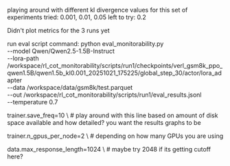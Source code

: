 playing around with different kl divergence values for this set of experiments
tried: 0.001, 0.01, 0.05
left to try: 0.2

Didn't plot metrics for the 3 runs yet

run eval script command: python eval_monitorability.py \
  --model Qwen/Qwen2.5-1.5B-Instruct \
  --lora-path /workspace/rl_cot_monitorability/scripts/run1/checkpoints/verl_gsm8k_ppo_qwen1.5B/qwen1.5b_kl0.001_20251021_175225/global_step_30/actor/lora_adapter \
  --data /workspace/data/gsm8k/test.parquet \
  --out /workspace/rl_cot_monitorability/scripts/run1/eval_results.jsonl \
  --temperature 0.7

trainer.save_freq=10 \    # play around with this line based on amount of disk space available and how detailed? you want the results graphs to be

trainer.n_gpus_per_node=2 \   # depending on how many GPUs you are using

data.max_response_length=1024 \   # maybe try 2048 if its getting cutoff here?